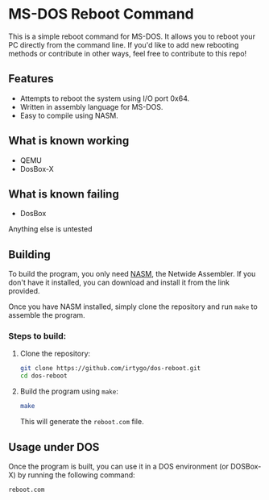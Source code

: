 # MS-DOS Reboot Command

This is a simple reboot command for MS-DOS. It allows you to reboot your PC directly from the command line. If you'd like to add new rebooting methods or contribute in other ways, feel free to contribute to this repo!

## Features

- Attempts to reboot the system using I/O port 0x64.
- Written in assembly language for MS-DOS.
- Easy to compile using NASM.

## What is known working
- QEMU
- DosBox-X
## What is known failing
- DosBox

Anything else is untested

## Building

To build the program, you only need [NASM](https://www.nasm.us/), the Netwide Assembler. If you don't have it installed, you can download and install it from the link provided.

Once you have NASM installed, simply clone the repository and run `make` to assemble the program.

### Steps to build:

1. Clone the repository:
    ```bash
    git clone https://github.com/irtygo/dos-reboot.git
    cd dos-reboot
    ```

2. Build the program using `make`:
    ```bash
    make
    ```

    This will generate the `reboot.com` file.

## Usage under DOS

Once the program is built, you can use it in a DOS environment (or DOSBox-X) by running the following command:

```bash
reboot.com
